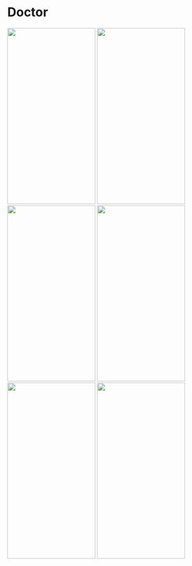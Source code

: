 # Doctor
<img src="https://user-images.githubusercontent.com/44608739/95760218-0a7f7c00-0cab-11eb-9999-b74826fee0ca.png" width="200" height="400"/>
<img src="https://user-images.githubusercontent.com/44608739/95760210-08b5b880-0cab-11eb-96f8-542a9a1aeb42.png" width="200" height="400"/>
<img src="https://user-images.githubusercontent.com/44608739/95760001-ca1ffe00-0caa-11eb-9de3-78b7e938d9a1.png" width="200" height="400"/>
<img src="https://user-images.githubusercontent.com/44608739/95760193-018eaa80-0cab-11eb-90c1-9c77d0220b3c.png" width="200" height="400"/>
<img src="https://user-images.githubusercontent.com/44608739/95760228-0c493f80-0cab-11eb-96ef-1a85e47ba534.png" width="200" height="400"/>
<img src="https://user-images.githubusercontent.com/44608739/95761372-81694480-0cac-11eb-997a-b79ffdb6235b.png" width="200" height="400"/>




